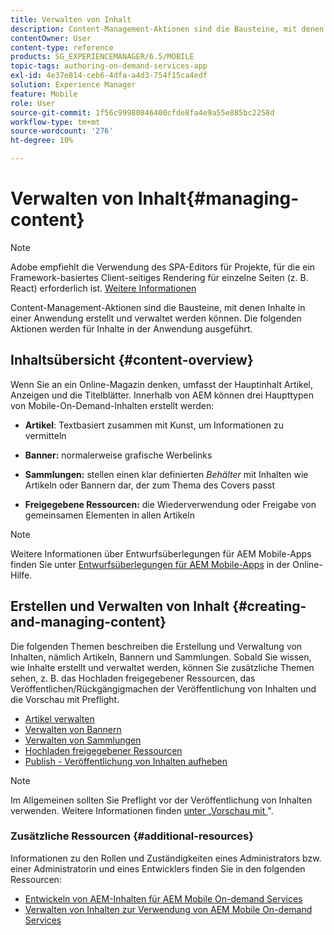 ```yaml
---
title: Verwalten von Inhalt
description: Content-Management-Aktionen sind die Bausteine, mit denen Inhalte in einer Anwendung erstellt und verwaltet werden können. Auf dieser Seite erfahren Sie mehr.
contentOwner: User
content-type: reference
products: SG_EXPERIENCEMANAGER/6.5/MOBILE
topic-tags: authoring-on-demand-services-app
exl-id: 4e37e814-ceb6-4dfa-a4d3-754f15ca4edf
solution: Experience Manager
feature: Mobile
role: User
source-git-commit: 1f56c99980846400cfde8fa4e9a55e885bc2258d
workflow-type: tm+mt
source-wordcount: '276'
ht-degree: 10%

---
```


# Verwalten von Inhalt{#managing-content}

>[!NOTE]
>
>Adobe empfiehlt die Verwendung des SPA-Editors für Projekte, für die ein Framework-basiertes Client-seitiges Rendering für einzelne Seiten (z. B. React) erforderlich ist. [Weitere Informationen](/help/sites-developing/spa-overview.md)

Content-Management-Aktionen sind die Bausteine, mit denen Inhalte in einer Anwendung erstellt und verwaltet werden können. Die folgenden Aktionen werden für Inhalte in der Anwendung ausgeführt.

## Inhaltsübersicht {#content-overview}

Wenn Sie an ein Online-Magazin denken, umfasst der Hauptinhalt Artikel, Anzeigen und die Titelblätter. Innerhalb von AEM können drei Haupttypen von Mobile-On-Demand-Inhalten erstellt werden:

* **Artikel**: Textbasiert zusammen mit Kunst, um Informationen zu vermitteln
* **Banner:** normalerweise grafische Werbelinks
* **Sammlungen:** stellen einen klar definierten *Behälter* mit Inhalten wie Artikeln oder Bannern dar, der zum Thema des Covers passt

* **Freigegebene Ressourcen:** die Wiederverwendung oder Freigabe von gemeinsamen Elementen in allen Artikeln

>[!NOTE]
>
>Weitere Informationen über Entwurfsüberlegungen für AEM Mobile-Apps finden Sie unter [Entwurfsüberlegungen für AEM Mobile-Apps](https://helpx.adobe.com/digital-publishing-solution/help/design-app.html) in der Online-Hilfe.

## Erstellen und Verwalten von Inhalt {#creating-and-managing-content}

Die folgenden Themen beschreiben die Erstellung und Verwaltung von Inhalten, nämlich Artikeln, Bannern und Sammlungen. Sobald Sie wissen, wie Inhalte erstellt und verwaltet werden, können Sie zusätzliche Themen sehen, z. B. das Hochladen freigegebener Ressourcen, das Veröffentlichen/Rückgängigmachen der Veröffentlichung von Inhalten und die Vorschau mit Preflight.

* [Artikel verwalten](/help/mobile/mobile-on-demand-managing-articles.md)
* [Verwalten von Bannern](/help/mobile/mobile-on-demand-managing-banners.md)
* [Verwalten von Sammlungen](/help/mobile/mobile-on-demand-managing-collections.md)
* [Hochladen freigegebener Ressourcen](/help/mobile/mobile-on-demand-shared-resources.md)
* [Publish - Veröffentlichung von Inhalten aufheben](/help/mobile/mobile-on-demand-publishing-unpublishing.md)

>[!NOTE]
>
>Im Allgemeinen sollten Sie Preflight vor der Veröffentlichung von Inhalten verwenden. Weitere Informationen finden [ unter „Vorschau mit ](/help/mobile/aem-mobile-manage-ondemand-services.md)&quot;.

### Zusätzliche Ressourcen {#additional-resources}

Informationen zu den Rollen und Zuständigkeiten eines Administrators bzw. einer Administratorin und eines Entwicklers finden Sie in den folgenden Ressourcen:

* [Entwickeln von AEM-Inhalten für AEM Mobile On-demand Services](/help/mobile/aem-mobile-on-demand.md)
* [Verwalten von Inhalten zur Verwendung von AEM Mobile On-demand Services](/help/mobile/aem-mobile.md)
